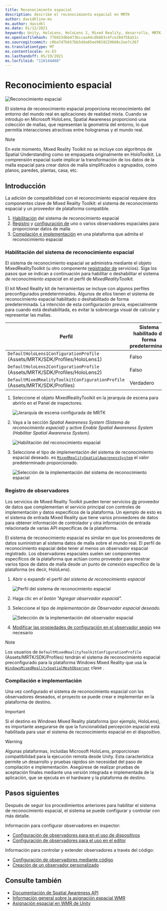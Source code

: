 ```yaml
---
title: Reconocimiento espacial
description: describe el reconocimiento espacial en MRTK
author: davidkline-ms
ms.author: davidkl
ms.date: 01/12/2021
keywords: Unity, HoloLens, HoloLens 2, Mixed Reality, desarrollo, MRTK
ms.openlocfilehash: 776033dbb4736ccaa44cdb683c4fce284758a51c
ms.sourcegitcommit: c0ba7d7bb57bb5dda65ee9019229b68c2ee7c267
ms.translationtype: MT
ms.contentlocale: es-ES
ms.lasthandoff: 05/19/2021
ms.locfileid: "110144468"
---
```

# <a name="spatial-awareness"></a>Reconocimiento espacial

![Reconocimiento espacial](../images/spatial-awareness/MRTK_SpatialAwareness_Main.png)

El sistema de reconocimiento espacial proporciona reconocimiento del entorno del mundo real en aplicaciones de realidad mixta. Cuando se introdujo en Microsoft HoloLens, Spatial Awareness proporcionó una colección de mallas, que representan la geometría del entorno, lo que permitía interacciones atractivas entre hologramas y el mundo real.

> [!NOTE]
> En este momento, Mixed Reality Toolkit no se incluye con algoritmos de Spatial Understanding como se empaqueta originalmente en HoloToolkit. La comprensión espacial suele implicar la transformación de los datos de la malla espacial para crear datos de malla simplificados o agrupados, como planos, paredes, plantas, casa, etc.

## <a name="getting-started"></a>Introducción

La adición de compatibilidad con el reconocimiento espacial requiere dos componentes clave de Mixed Reality Toolkit: el sistema de reconocimiento espacial y un proveedor de plataforma compatible.

1. [Habilitación](#enable-the-spatial-awareness-system) del sistema de reconocimiento espacial
2. [Registro](#register-observers) y [configuración de](configuring-spatial-awareness-mesh-observer.md) uno o varios observadores espaciales para proporcionar datos de malla
3. [Compilación e implementación](#build-and-deploy) en una plataforma que admita el reconocimiento espacial

### <a name="enable-the-spatial-awareness-system"></a>Habilitación del sistema de reconocimiento espacial

El sistema de reconocimiento espacial se administra mediante el objeto MixedRealityToolkit (u otro componente [registrador de](xref:Microsoft.MixedReality.Toolkit.IMixedRealityServiceRegistrar) servicios). Siga los pasos que se indican a continuación para habilitar o deshabilitar el sistema *de reconocimiento espacial* en el perfil de *MixedRealityToolkit.*

El kit Mixed Reality kit de herramientas se incluye con algunos perfiles preconfigurados predeterminados. Algunos de ellos tienen el sistema de reconocimiento espacial habilitado o deshabilitado de forma predeterminada. La intención de esta configuración previa, especialmente para cuando está deshabilitada, es evitar la sobrecarga visual de calcular y representar las mallas.

| Perfil | Sistema habilitado de forma predeterminada |
| --- | --- |
| `DefaultHoloLens1ConfigurationProfile` (Assets/MRTK/SDK/Profiles/HoloLens1) | Falso |
| `DefaultHoloLens2ConfigurationProfile` (Assets/MRTK/SDK/Profiles/HoloLens2) | Falso |
| `DefaultMixedRealityToolkitConfigurationProfile` (Assets/MRTK/SDK/Profiles) | Verdadero |

1. Seleccione el objeto MixedRealityToolkit en la jerarquía de escena para abrirlo en el Panel de inspectores.

    ![Jerarquía de escena configurada de MRTK](../images/MRTK_ConfiguredHierarchy.png)

1. Vaya a la sección *Spatial Awareness System (Sistema de reconocimiento espacial)* y active *Enable Spatial Awareness System (Habilitar Spatial Awareness System).*

    ![Habilitación del reconocimiento espacial](../images/spatial-awareness/MRTKConfig_SpatialAwareness.png)

1. Seleccione el tipo de implementación del sistema de reconocimiento espacial deseado. es [`MixedRealitySpatialAwarenessSystem`](xref:Microsoft.MixedReality.Toolkit.SpatialAwareness.MixedRealitySpatialAwarenessSystem) el valor predeterminado proporcionado.

    ![Selección de la implementación del sistema de reconocimiento espacial](../images/spatial-awareness/SpatialAwarenessSelectSystemType.png)

### <a name="register-observers"></a>Registro de observadores

Los servicios de Mixed Reality Toolkit pueden tener servicios [de](../../architecture/systems-extensions-providers.md) proveedor de datos que complementan el servicio principal con controles de implementación y datos específicos de la plataforma. Un ejemplo de esto es el sistema [](../input/input-providers.md) de entrada Mixed Reality que tiene varios proveedores de datos para obtener información de controlador y otra información de entrada relacionada de varias API específicas de la plataforma.

El sistema de reconocimiento espacial es similar en que los proveedores de datos suministran al sistema datos de malla sobre el mundo real. El perfil de reconocimiento espacial debe tener al menos un observador espacial registrado. Los observadores espaciales suelen ser componentes específicos de la plataforma que actúan como proveedor para mostrar varios tipos de datos de malla desde un punto de conexión específico de la plataforma (es decir, HoloLens).

1. Abrir o expandir el perfil *del sistema de reconocimiento espacial*

    ![Perfil del sistema de reconocimiento espacial](../images/spatial-awareness/SpatialAwarenessProfile.png)

1. Haga clic en *el botón "Agregar observador espacial".*
1. Seleccione el tipo de *implementación de Observador espacial deseado.*

    ![Selección de la implementación del observador espacial](../images/spatial-awareness/SpatialAwarenessSelectObserver.png)

1. [Modificar las propiedades de configuración en el observador según](configuring-spatial-awareness-mesh-observer.md) sea necesario

> [!NOTE]
> Los usuarios de `DefaultMixedRealityToolkitConfigurationProfile` (Assets/MRTK/SDK/Profiles) tendrán el sistema de reconocimiento espacial preconfigurado para la plataforma Windows Mixed Reality que usa la [`WindowsMixedRealitySpatialMeshObserver`](xref:Microsoft.MixedReality.Toolkit.WindowsMixedReality.SpatialAwareness.WindowsMixedRealitySpatialMeshObserver) clase .

### <a name="build-and-deploy"></a>Compilación e implementación

Una vez configurado el sistema de reconocimiento espacial con los observadores deseados, el proyecto se puede crear e implementar en la plataforma de destino.

> [!IMPORTANT]
> Si el destino es Windows Mixed Reality plataforma (por ejemplo, HoloLens), [](/windows/mixed-reality/spatial-mapping-in-unity) es importante asegurarse de que la funcionalidad percepción espacial está habilitada para usar el sistema de reconocimiento espacial en el dispositivo.

> [!WARNING]
> Algunas plataformas, incluidas Microsoft HoloLens, proporcionan compatibilidad para la ejecución remota desde Unity. Esta característica permite un desarrollo y pruebas rápidos sin necesidad del paso de compilación e implementación. Asegúrese de realizar pruebas de aceptación finales mediante una versión integrada e implementada de la aplicación, que se ejecuta en el hardware y la plataforma de destino.

## <a name="next-steps"></a>Pasos siguientes

Después de seguir los procedimientos anteriores para habilitar el sistema de reconocimiento espacial, el sistema se puede configurar y controlar con más detalle.

Información para configurar observadores en inspector:

- [Configuración de observadores para en el uso de dispositivos](configuring-spatial-awareness-mesh-observer.md)
- [Configuración de observadores para el uso en el editor](spatial-object-mesh-observer.md)

Información para controlar y extender observadores a través del código:

- [Configuración de observadores mediante código](usage-guide.md)
- [Creación de un observador personalizado](create-data-provider.md)

## <a name="see-also"></a>Consulte también

- [Documentación de Spatial Awareness API](xref:Microsoft.MixedReality.Toolkit.SpatialAwareness)
- [Información general sobre la asignación espacial WMR](/windows/mixed-reality/spatial-mapping)
- [Asignación espacial en WMR de Unity](/windows/mixed-reality/spatial-mapping-in-unity)